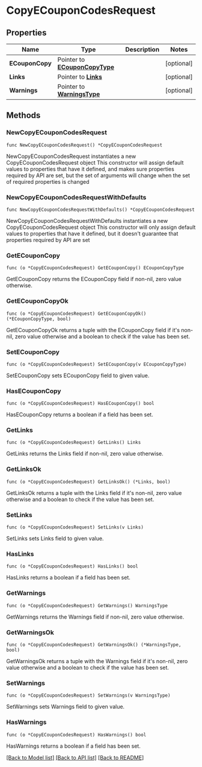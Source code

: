# CopyECouponCodesRequest

## Properties

Name | Type | Description | Notes
------------ | ------------- | ------------- | -------------
**ECouponCopy** | Pointer to [**ECouponCopyType**](ECouponCopyType.md) |  | [optional] 
**Links** | Pointer to [**Links**](Links.md) |  | [optional] 
**Warnings** | Pointer to [**WarningsType**](WarningsType.md) |  | [optional] 

## Methods

### NewCopyECouponCodesRequest

`func NewCopyECouponCodesRequest() *CopyECouponCodesRequest`

NewCopyECouponCodesRequest instantiates a new CopyECouponCodesRequest object
This constructor will assign default values to properties that have it defined,
and makes sure properties required by API are set, but the set of arguments
will change when the set of required properties is changed

### NewCopyECouponCodesRequestWithDefaults

`func NewCopyECouponCodesRequestWithDefaults() *CopyECouponCodesRequest`

NewCopyECouponCodesRequestWithDefaults instantiates a new CopyECouponCodesRequest object
This constructor will only assign default values to properties that have it defined,
but it doesn't guarantee that properties required by API are set

### GetECouponCopy

`func (o *CopyECouponCodesRequest) GetECouponCopy() ECouponCopyType`

GetECouponCopy returns the ECouponCopy field if non-nil, zero value otherwise.

### GetECouponCopyOk

`func (o *CopyECouponCodesRequest) GetECouponCopyOk() (*ECouponCopyType, bool)`

GetECouponCopyOk returns a tuple with the ECouponCopy field if it's non-nil, zero value otherwise
and a boolean to check if the value has been set.

### SetECouponCopy

`func (o *CopyECouponCodesRequest) SetECouponCopy(v ECouponCopyType)`

SetECouponCopy sets ECouponCopy field to given value.

### HasECouponCopy

`func (o *CopyECouponCodesRequest) HasECouponCopy() bool`

HasECouponCopy returns a boolean if a field has been set.

### GetLinks

`func (o *CopyECouponCodesRequest) GetLinks() Links`

GetLinks returns the Links field if non-nil, zero value otherwise.

### GetLinksOk

`func (o *CopyECouponCodesRequest) GetLinksOk() (*Links, bool)`

GetLinksOk returns a tuple with the Links field if it's non-nil, zero value otherwise
and a boolean to check if the value has been set.

### SetLinks

`func (o *CopyECouponCodesRequest) SetLinks(v Links)`

SetLinks sets Links field to given value.

### HasLinks

`func (o *CopyECouponCodesRequest) HasLinks() bool`

HasLinks returns a boolean if a field has been set.

### GetWarnings

`func (o *CopyECouponCodesRequest) GetWarnings() WarningsType`

GetWarnings returns the Warnings field if non-nil, zero value otherwise.

### GetWarningsOk

`func (o *CopyECouponCodesRequest) GetWarningsOk() (*WarningsType, bool)`

GetWarningsOk returns a tuple with the Warnings field if it's non-nil, zero value otherwise
and a boolean to check if the value has been set.

### SetWarnings

`func (o *CopyECouponCodesRequest) SetWarnings(v WarningsType)`

SetWarnings sets Warnings field to given value.

### HasWarnings

`func (o *CopyECouponCodesRequest) HasWarnings() bool`

HasWarnings returns a boolean if a field has been set.


[[Back to Model list]](../README.md#documentation-for-models) [[Back to API list]](../README.md#documentation-for-api-endpoints) [[Back to README]](../README.md)


